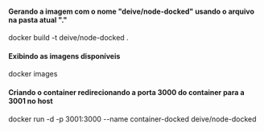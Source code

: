 #### Gerando a imagem com o nome "deive/node-docked" usando o arquivo na pasta atual "."
docker build -t deive/node-docked .

#### Exibindo as imagens disponíveis
docker images

#### Criando o container redirecionando a porta 3000 do container para a 3001 no host
docker run -d -p 3001:3000 --name container-docked deive/node-docked